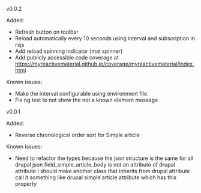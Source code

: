 v0.0.2

Added:
- Refresh button on toolbar
- Reload automatically every 10 seconds using interval and subscription in rxjs
- Add reload spinning indicator (mat spinner)
- Add publicly accessible code coverage at https://myreactivematerial.github.io/coverage/myreactivematerial/index.html

Known issues:
- Make the interval configurable using environment file.
- Fix ng test to not show the not a known element message

v0.0.1

Added:
- Reverse chronological order sort for Simple article

Known issues:
- Need to refactor the types because the json structure is the same for all drupal json
  field_simple_article_body is not an attribute of drupal attribute
  I should make another class that inherits from drupal attribute
  call it something like drupal simple article attribute which has this property

